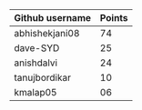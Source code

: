 | Github username | Points |
|-----------------|--------|
| abhishekjani08 | 74 |
| dave-SYD       | 25 |
| anishdalvi     | 24 |
| tanujbordikar  | 10 |
| kmalap05       | 06 |
